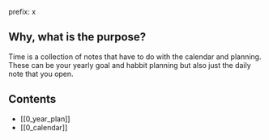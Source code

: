 prefix: x
## Why, what is the purpose?
Time is a collection of notes that have to do with the calendar and planning. These can be your yearly goal and habbit planning but also just the daily note that you open.
## Contents
- [[0_year_plan]]
- [[0_calendar]]